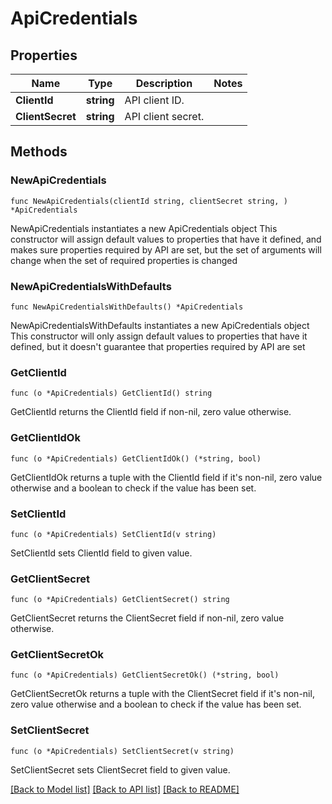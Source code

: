# ApiCredentials

## Properties

Name | Type | Description | Notes
------------ | ------------- | ------------- | -------------
**ClientId** | **string** | API client ID. | 
**ClientSecret** | **string** | API client secret. | 

## Methods

### NewApiCredentials

`func NewApiCredentials(clientId string, clientSecret string, ) *ApiCredentials`

NewApiCredentials instantiates a new ApiCredentials object
This constructor will assign default values to properties that have it defined,
and makes sure properties required by API are set, but the set of arguments
will change when the set of required properties is changed

### NewApiCredentialsWithDefaults

`func NewApiCredentialsWithDefaults() *ApiCredentials`

NewApiCredentialsWithDefaults instantiates a new ApiCredentials object
This constructor will only assign default values to properties that have it defined,
but it doesn't guarantee that properties required by API are set

### GetClientId

`func (o *ApiCredentials) GetClientId() string`

GetClientId returns the ClientId field if non-nil, zero value otherwise.

### GetClientIdOk

`func (o *ApiCredentials) GetClientIdOk() (*string, bool)`

GetClientIdOk returns a tuple with the ClientId field if it's non-nil, zero value otherwise
and a boolean to check if the value has been set.

### SetClientId

`func (o *ApiCredentials) SetClientId(v string)`

SetClientId sets ClientId field to given value.


### GetClientSecret

`func (o *ApiCredentials) GetClientSecret() string`

GetClientSecret returns the ClientSecret field if non-nil, zero value otherwise.

### GetClientSecretOk

`func (o *ApiCredentials) GetClientSecretOk() (*string, bool)`

GetClientSecretOk returns a tuple with the ClientSecret field if it's non-nil, zero value otherwise
and a boolean to check if the value has been set.

### SetClientSecret

`func (o *ApiCredentials) SetClientSecret(v string)`

SetClientSecret sets ClientSecret field to given value.



[[Back to Model list]](../README.md#documentation-for-models) [[Back to API list]](../README.md#documentation-for-api-endpoints) [[Back to README]](../README.md)


